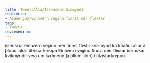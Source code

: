 ```yaml
---
title: Tweets/Ása/Íslenskar bíómyndir
redirects:
- Asabergny/Einhvern veginn finnst mér flestar
tags:
- Tweets
reviewed: no
---
```

<vocabulary>
íslenskur
einhvern veginn
mér finnst
flestir
kvikmynd
karlmaður
allur
á þínum aldri
tilvistarkreppa
</vocabulary>
<Tweet
data-translate="true"
audio="jSiQ.mp3"
id="820406445355204614"
date="1484435113000"
favorites="15"
user_name="107 stjórinn"
handle="asabergny"
user_picture="Tweet-asabergny-jkfrbo.jpg"
verified=""
>Einhvern veginn finnst mér flestar íslenskar kvikmyndir vera um karlmenn (á öllum aldri) í tilvistarkreppu.</Tweet>
